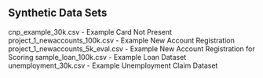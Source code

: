 ## Synthetic Data Sets

cnp_example_30k.csv - Example Card Not Present 
project_1_newaccounts_100k.csv - Example New Account Registration 
project_1_newaccounts_5k_eval.csv - Example New Account Registration for Scoring 
sample_loan_100k.csv - Example Loan Dataset 
unemployment_30k.csv - Example Unemployment Claim Dataset 
